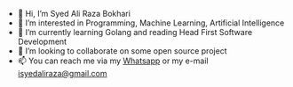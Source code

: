 - 👋 Hi, I’m Syed Ali Raza Bokhari
- 👀 I’m interested in Programming, Machine Learning, Artificial Intelligence
- 🌱 I’m currently learning Golang and reading Head First Software Development
- 💞️ I’m looking to collaborate on some open source project
- 📫 You can reach me via my [Whatsapp](https://wa.me/923165902974/) or my e-mail isyedaliraza@gmail.com

<!---
isyedaliraza/isyedaliraza is a ✨ special ✨ repository because its `README.md` (this file) appears on your GitHub profile.
You can click the Preview link to take a look at your changes.
--->
